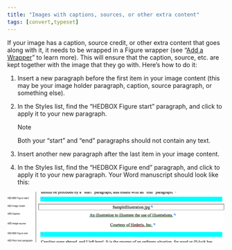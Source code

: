 ```yaml
---
title: "Images with captions, sources, or other extra content"
tags: [convert,typeset]
---
```

 
<html><body><section data-type="chapter" class="hsecchapter" data-hederis-type="hsecchapter" id="images-with-captions-etc" data-pi-attrs="id: images-with-captions-etc; data-tags: convert,typeset;" role="doc-chapter" data-tags="convert,typeset" data-author-name=" " data-book-title=" " title="Images with captions, sources, or other extra content"><p class="hblkp" data-hederis-type="hblkp" id="pPsrKITNq">If your image has a caption, source credit, or other extra content that goes along with it, it needs to be wrapped in a Figure wrapper (see &#8220;<a href="{% link _docs/add-a-wrapper.md %}" data-hederis-type="hspana" id="pKAfrd919"><span class="Hyperlink" data-hederis-type="hspnspan" id="pkBr6b0qN">Add a Wrapper</span></a>&#8221; to learn more). This will ensure that the caption, source, etc. are kept together with the image that they go with. Here&#8217;s how to do it:</p><ol class="hwprnumlist" data-hederis-type="hwprnumlist" id="pALDOi9sD"><li class="hblkoli" data-hederis-type="hblkoli" id="liwHeXpB8A"><p class="hblkoli" data-hederis-type="hblklip" id="pb0Xmam1H">Insert a new paragraph before the first item in your image content (this may be your image holder paragraph, caption, source paragraph, or something else).</p></li><li class="hblkoli" data-hederis-type="hblkoli" id="lipB0o0Y13"><p class="hblkoli" data-hederis-type="hblklip" id="p7iPP3NzQ">In the Styles list, find the &#8220;HEDBOX Figure start&#8221; paragraph, and click to apply it to your new paragraph.</p><aside class="hwprbox box" data-hederis-type="hwprbox" id="p4SskoVKB" data-type="sidebar"><p class="hblktype" data-hederis-type="hblktype" id="ph48jkvac">Note</p><p class="hblkp" data-hederis-type="hblkp" id="publxgyiQ">Both your &#8220;start&#8221; and &#8220;end&#8221; paragraphs should not contain any text.</p></aside></li><li class="hblkoli" data-hederis-type="hblkoli" id="liwPYBuHMQ"><p class="hblkoli" data-hederis-type="hblklip" id="pTUK8oO7t">Insert another new paragraph after the last item in your image content.</p></li><li class="hblkoli" data-hederis-type="hblkoli" id="liU27pxfjE"><p class="hblkoli" data-hederis-type="hblklip" id="pFScs33Rg">In the Styles list, find the &#8220;HEDBOX Figure end&#8221; paragraph, and click to apply it to your new paragraph. Your Word manuscript should look like this:</p></li></ol><img data-hederis-type="hblkimg" class="hblkimg" id="p53m8WjF8" src="/images/image_2.png" data-img-src="/images/image_2.png"/></section></body></html>
